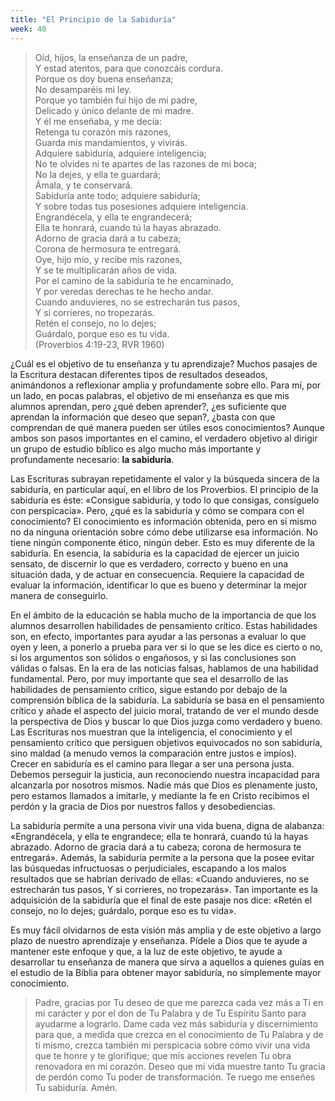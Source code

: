 ```yaml
---
title: "El Principio de la Sabiduría"
week: 40
---
```


> Oíd, hijos, la enseñanza de un padre,\
> Y estad atentos, para que conozcáis cordura.\
> Porque os doy buena enseñanza;\
> No desamparéis mi ley. \
> Porque yo también fui hijo de mi padre,\
> Delicado y único delante de mi madre.\
> Y él me enseñaba, y me decía:\
> Retenga tu corazón mis razones,\
> Guarda mis mandamientos, y vivirás.\
> Adquiere sabiduría, adquiere inteligencia;\
> No te olvides ni te apartes de las razones de mi boca;\
> No la dejes, y ella te guardará;\
> Ámala, y te conservará.\
> Sabiduría ante todo; adquiere sabiduría;\
> Y sobre todas tus posesiones adquiere inteligencia.\
> Engrandécela, y ella te engrandecerá;\
> Ella te honrará, cuando tú la hayas abrazado.\
> Adorno de gracia dará a tu cabeza;\
> Corona de hermosura te entregará.\
> Oye, hijo mío, y recibe mis razones,\
> Y se te multiplicarán años de vida.\
> Por el camino de la sabiduría te he encaminado,\
> Y por veredas derechas te he hecho andar.\
> Cuando anduvieres, no se estrecharán tus pasos,\
> Y si corrieres, no tropezarás.\
> Retén el consejo, no lo dejes;\
> Guárdalo, porque eso es tu vida.\
(Proverbios 4:19-23, RVR 1960)

¿Cuál es el objetivo de tu enseñanza y tu aprendizaje? Muchos
pasajes de la Escritura destacan diferentes tipos de resultados
deseados, animándonos a reflexionar amplia y profundamente sobre ello.
Para mí, por un lado, en pocas palabras, el objetivo de mi enseñanza es
que mis alumnos aprendan, pero ¿qué deben aprender?, ¿es suficiente que
aprendan la información que deseo que sepan?, ¿basta con que comprendan
de qué manera pueden ser útiles esos conocimientos? Aunque ambos son
pasos importantes en el camino, el verdadero objetivo al dirigir un
grupo de estudio bíblico es algo mucho más importante y profundamente
necesario: **la sabiduría**.

Las Escrituras subrayan repetidamente el valor y la búsqueda sincera de
la sabiduría, en particular aquí, en el libro de los Proverbios. El
principio de la sabiduría es éste: «Consigue sabiduría, y todo lo que
consigas, consíguelo con perspicacia». Pero, ¿qué es la sabiduría y cómo
se compara con el conocimiento? El conocimiento es información obtenida,
pero en sí mismo no da ninguna orientación sobre cómo debe utilizarse
esa información. No tiene ningún componente ético, ningún deber. Esto es
muy diferente de la sabiduría. En esencia, la sabiduría es la capacidad
de ejercer un juicio sensato, de discernir lo que es verdadero, correcto
y bueno en una situación dada, y de actuar en consecuencia. Requiere la
capacidad de evaluar la información, identificar lo que es bueno y
determinar la mejor manera de conseguirlo.

En el ámbito de la educación se habla mucho de la importancia de que los
alumnos desarrollen habilidades de pensamiento crítico. Estas
habilidades son, en efecto, importantes para ayudar a las personas a
evaluar lo que oyen y leen, a ponerlo a prueba para ver si lo que se les
dice es cierto o no, si los argumentos son sólidos o engañosos, y si las
conclusiones son válidas o falsas. En la era de las noticias falsas,
hablamos de una habilidad fundamental. Pero, por muy importante que sea
el desarrollo de las habilidades de pensamiento crítico, sigue estando
por debajo de la comprensión bíblica de la sabiduría. La sabiduría se
basa en el pensamiento crítico y añade el aspecto del juicio moral,
tratando de ver el mundo desde la perspectiva de Dios y buscar lo que
Dios juzga como verdadero y bueno. Las Escrituras nos muestran que la
inteligencia, el conocimiento y el pensamiento crítico que persiguen
objetivos equivocados no son sabiduría, sino maldad (a menudo vemos la
comparación entre justos e impíos). Crecer en sabiduría es el camino
para llegar a ser una persona justa. Debemos perseguir la justicia, aun
reconociendo nuestra incapacidad para alcanzarla por nosotros mismos.
Nadie más que Dios es plenamente justo, pero estamos llamados a
imitarle, y mediante la fe en Cristo recibimos el perdón y la gracia de
Dios por nuestros fallos y desobediencias.

La sabiduría permite a una persona vivir una vida buena, digna de
alabanza: «Engrandécela, y ella te engrandece; ella te honrará, cuando
tú la hayas abrazado. Adorno de gracia dará a tu cabeza; corona de
hermosura te entregará». Además, la sabiduría permite a la persona que
la posee evitar las búsquedas infructuosas o perjudiciales, escapando a
los malos resultados que se habrían derivado de ellas: «Cuando
anduvieres, no se estrecharán tus pasos, Y si corrieres, no tropezarás».
Tan importante es la adquisición de la sabiduría que el final de este
pasaje nos dice: «Retén el consejo, no lo dejes; guárdalo, porque eso es
tu vida».

Es muy fácil olvidarnos de esta visión más amplia y de este objetivo a
largo plazo de nuestro aprendizaje y enseñanza. Pídele a Dios que te
ayude a mantener este enfoque y que, a la luz de este objetivo, te ayude
a desarrollar tu enseñanza de manera que sirva a aquellos a quienes
guías en el estudio de la Biblia para obtener mayor sabiduría, no
simplemente mayor conocimiento.

> Padre, gracias por Tu deseo de que me parezca cada vez más a Ti en mi
> carácter y por el don de Tu Palabra y de Tu Espíritu Santo para
> ayudarme a lograrlo. Dame cada vez más sabiduría y discernimiento para
> que, a medida que crezca en el conocimiento de Tu Palabra y de ti
> mismo, crezca también mi perspicacia sobre cómo vivir una vida que te
> honre y te glorifique; que mis acciones revelen Tu obra renovadora en
> mi corazón. Deseo que mi vida muestre tanto Tu gracia de perdón como
> Tu poder de transformación. Te ruego me enseñes Tu sabiduría. Amén.
